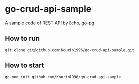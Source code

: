 # go-crud-api-sample

A sample code of REST API by Echo, go-pg

## How to run

```
git clone git@github.com:Kourin1996/go-crud-api-sample.git

```

## How to start

```
go mod init github.com/Kourin1996/go-crud-api-sample
```
